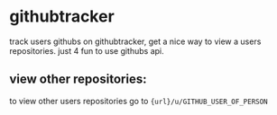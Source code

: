 # githubtracker
track users githubs on githubtracker, get a nice way to view a users repositories. just 4 fun to use githubs api.

## view other repositories:
to view other users repositories go to `{url}/u/GITHUB_USER_OF_PERSON`